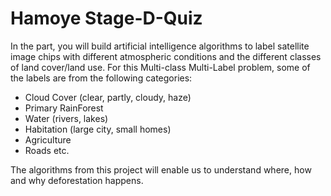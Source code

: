 # Hamoye Stage-D-Quiz
In the part, you will build artificial intelligence algorithms to label satellite image chips with different atmospheric conditions and the different classes of land cover/land use.  For this Multi-class Multi-Label problem, some of the labels are from the following categories:
- Cloud Cover (clear, partly, cloudy, haze)  
- Primary RainForest
- Water (rivers, lakes) 
- Habitation (large city, small homes)
- Agriculture
- Roads etc. 

The algorithms from this project will enable us to understand where, how and why deforestation happens.
